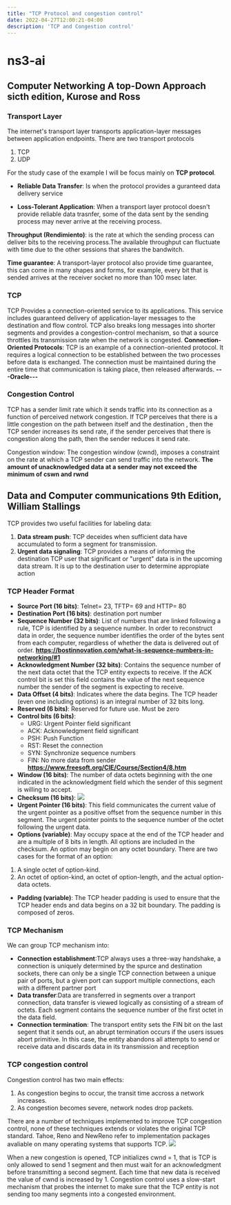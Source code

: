 ```yaml
---
title: "TCP Protocol and congestion control"
date: 2022-04-27T12:00:21-04:00
description: 'TCP and Congestion control'
---
```

# ns3-ai
## Computer Networking A top-Down Approach sicth edition, Kurose and Ross
### Transport Layer
The internet's transport layer transports application-layer messages between application endpoints. There are two transport protocols
1. TCP
2. UDP

For the study case of the example I will be focus mainly on **TCP protocol**.

- **Reliable Data Transfer**: Is when the protocol provides a guranteed data delivery service

- **Loss-Tolerant Application**: When a transport layer protocol doesn't provide reliable data trasnfer, some of the data sent by the sending process may never arrive at the receiving process.

**Throughput (Rendimiento)**: is the rate at which the sending process can deliver bits to the receiving process.The available throughput can fluctuate with time due to the other sessions that shares the bandwitch.

**Time guarantee**: A transport-layer protocol also provide time guarantee, this can come in many shapes and forms, for example, every bit that is sended arrives at the receiver socket no more than 100 msec later.

### TCP
TCP Provides a connection-oriented service to its applications. This service includes guaranteed delivery of application-layer messages to the destination and flow control. TCP also breaks long messages into shorter segments and provides a congestion-control mechanism, so that a source throttles its transmission rate when the network is congested.
**Connection-Oriented Protocols**: TCP is an example of a connection-oriented protocol. It requires a logical connection to be established between the two processes before data is exchanged. The connection must be maintained during the entire time that communication is taking place, then released afterwards. **---Oracle---**

### Congestion Control
TCP has a sender limit rate which it sends traffic into its connection as a function of perceived network congestion.
If TCP perceives that there is a little congestion on the path between itself and the destination , then the TCP sender increases its send rate, if the sender perceives that there is congestion along the path, then the sender reduces it send rate.

Congestion window: The congestion window (cwnd), imposes a constraint on the rate at which a TCP sender can send traffic into the network.
**The amount of unacknowledged data at a sender may not exceed the minimum of cswn and rwnd**

## Data and Computer communications 9th Edition, William Stallings
TCP provides two useful facilities for labeling data:

1. **Data stream push**: TCP deceides when sufficient data have accumulated to form a segment for transmission.
2. **Urgent data signaling**: TCP provides a means of informing the destination TCP user that significant or "urgent" data is in the upcoming data stream. It is up to the destination user to determine appropiate action

### TCP Header Format
- **Source Port (16 bits)**: Telnet= 23, TFTP= 69 and HTTP= 80
- **Destination Port (16 bits)**: destination port number
- **Sequence Number (32 bits)**: List of numbers that are linked following a rule, TCP is identified by a sequence number. In order to reconstruct data in order, the sequence number identifies the order of the bytes sent from each computer, regardless of whether the data is delivered out of order.
**https://bostinnovation.com/what-is-sequence-numbers-in-networking/#1**
- **Acknowledgment Number (32 bits)**: Contains the sequence number of the next data octet that the TCP entity expects to receive.
If the ACK control bit is set this field contains the value of the next sequence number the sender of the segment is expecting to receive.
- **Data Offset (4 bits)**: Indicates where the data begins.  The TCP header (even one including options) is an integral number of 32 bits long.
- **Reserved (6 bits)**: Reserved for future use.  Must be zero
- **Control bits (6 bits)**:
  - URG:  Urgent Pointer field significant
  - ACK:  Acknowledgment field significant
  - PSH:  Push Function
  - RST:  Reset the connection
  - SYN:  Synchronize sequence numbers
  - FIN:  No more data from sender
**https://www.freesoft.org/CIE/Course/Section4/8.htm**
- **Window (16 bits)**: The number of data octets beginning with the one indicated in the acknowledgment field which the sender of this segment is willing to accept. 
-  **Checksum (16 bits)**:
![](@attachment/Clipboard_2022-04-12-14-39-21.png)
- **Urgent Pointer (16 bits)**: This field communicates the current value of the urgent pointer as a positive offset from the sequence number in this segment. The urgent pointer points to the sequence number of the octet following the urgent data.
- **Options (variable)**: May occupy space at the end of the TCP header and are a multiple of 8 bits in length.  All options are included in the checksum.  An option may begin on any octet boundary.
There are two cases for the format of an option:
1. A single octet of option-kind.
2. An octet of option-kind, an octet of option-length, and the actual option-data octets.

- **Padding (variable)**: The TCP header padding is used to ensure that the TCP header ends and data begins on a 32 bit boundary.  The padding is composed of zeros.

### TCP Mechanism
We can group TCP mechanism into:
- **Connection establishment**:TCP always uses a three-way handshake, a connection is uniquely determined by the spurce and destination sockets, there can only be a single TCP connection between a unique pair of ports, but a given port can support multiple connections, each with a different partner port
- **Data transfer**:Data are transferred in segments over a tranport connection, data transfer is viewed logically as consisting of a stream of octets. Each segment contains the sequence number of the first octet in the data field.
- **Connection termination**: The transport entity sets the FIN bit on the last segent that it sends out, an abrupt termination occurs if the users issues abort primitive. In this case, the entity abandons all attempts to send or receive data and discards data in its transmission and reception

### TCP congestion control
Congestion control has two main effects:
1. As congestion begins to occur, the transit time accross a network increases.
2. As congestion becomes severe, network nodes drop packets.

There are a number of techniques implemented to improve TCP congestion control, none of these techniques extends or violates the original TCP standard.
Tahoe, Reno and NewReno refer to implementation packages avaliable on many operating systems that supports TCP.
![](@attachment/Clipboard_2022-04-12-15-42-22.png)

When a new congestion is opened, TCP initializes cwnd = 1, that is TCP is only allowed to send 1 segment and then must wait for an acknowledgment before transmitting a second segment.
Each time that new data is received the value of cwnd is increased by 1.
Congestion control uses a slow-start mechanism  that probes the internet to make sure that the TCP entity is not sending too many segments into a congested environment.
